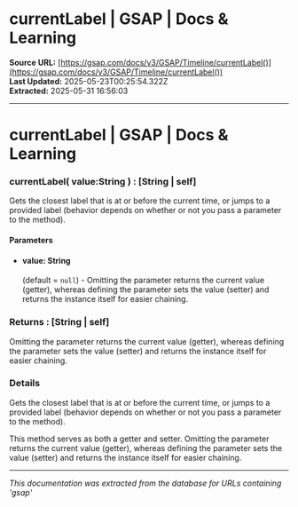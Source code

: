 # currentLabel | GSAP | Docs & Learning

**Source URL:** [https://gsap.com/docs/v3/GSAP/Timeline/currentLabel()](https://gsap.com/docs/v3/GSAP/Timeline/currentLabel())  
**Last Updated:** 2025-05-23T00:25:54.322Z  
**Extracted:** 2025-05-31 16:56:03

---

# currentLabel | GSAP | Docs & Learning

### currentLabel( value:String ) : \[String | self\]

Gets the closest label that is at or before the current time, or jumps to a provided label (behavior depends on whether or not you pass a parameter to the method).

#### Parameters

*   #### **value**: String
    
    (default = `null`) - Omitting the parameter returns the current value (getter), whereas defining the parameter sets the value (setter) and returns the instance itself for easier chaining.
    

### Returns : \[String | self\][​](#returns--string--self "Direct link to returns--string--self")

Omitting the parameter returns the current value (getter), whereas defining the parameter sets the value (setter) and returns the instance itself for easier chaining.

### Details[​](#details "Direct link to Details")

Gets the closest label that is at or before the current time, or jumps to a provided label (behavior depends on whether or not you pass a parameter to the method).

This method serves as both a getter and setter. Omitting the parameter returns the current value (getter), whereas defining the parameter sets the value (setter) and returns the instance itself for easier chaining.

---

*This documentation was extracted from the database for URLs containing 'gsap'*
